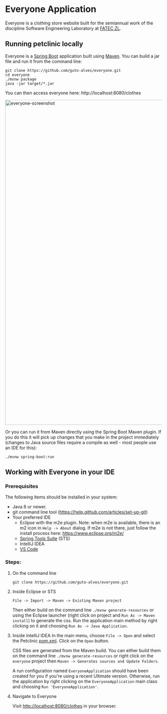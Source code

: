 # Everyone Application
Everyone is a clothing store website built for the semiannual work of the discipline Software Engineering Laboratory at [FATEC ZL](http://www.fateczl.edu.br/).

## Running petclinic locally
Everyone is a [Spring Boot](https://spring.io/guides/gs/spring-boot) application built using [Maven](https://spring.io/guides/gs/maven/). You can build a jar file and run it from the command line:

```
git clone https://github.com/guto-alves/everyone.git
cd everyone
./mvnw package
java -jar target/*.jar
```

You can then access everyone here: http://localhost:8080/clothes

<img width="1042" alt="everyone-screenshot" src="https://user-images.githubusercontent.com/48946749/101674460-4b8bd680-3a37-11eb-88ce-20182df01d65.png">

Or you can run it from Maven directly using the Spring Boot Maven plugin. If you do this it will pick up changes that you make in the project immediately (changes to Java source files require a compile as well - most people use an IDE for this):

```
./mvnw spring-boot:run
```

## Working with Everyone in your IDE

### Prerequisites
The following items should be installed in your system:
* Java 8 or newer.
* git command line tool (https://help.github.com/articles/set-up-git)
* Your preferred IDE 
  * Eclipse with the m2e plugin. Note: when m2e is available, there is an m2 icon in `Help -> About` dialog. If m2e is
  not there, just follow the install process here: https://www.eclipse.org/m2e/
  * [Spring Tools Suite](https://spring.io/tools) (STS)
  * IntelliJ IDEA
  * [VS Code](https://code.visualstudio.com)

### Steps:

1) On the command line
    ```
    git clone https://github.com/guto-alves/everyone.git
    ```
2) Inside Eclipse or STS
    ```
    File -> Import -> Maven -> Existing Maven project
    ```

    Then either build on the command line `./mvnw generate-resources` or using the Eclipse launcher (right click on project and `Run As -> Maven install`) to generate the css. Run the application main method by right clicking on it and choosing `Run As -> Java Application`.

3) Inside IntelliJ IDEA
    In the main menu, choose `File -> Open` and select the Petclinic [pom.xml](pom.xml). Click on the `Open` button.

    CSS files are generated from the Maven build. You can either build them on the command line `./mvnw generate-resources` or right click on the `everyone` project then `Maven -> Generates sources and Update Folders`.

    A run configuration named `EveryoneApplication` should have been created for you if you're using a recent Ultimate version. Otherwise, run the application by right clicking on the `EveryoneApplication` main class and choosing `Run 'EveryoneApplication'`.

4) Navigate to Everyone

    Visit [http://localhost:8080/clothes](http://localhost:8080/clothes) in your browser.

